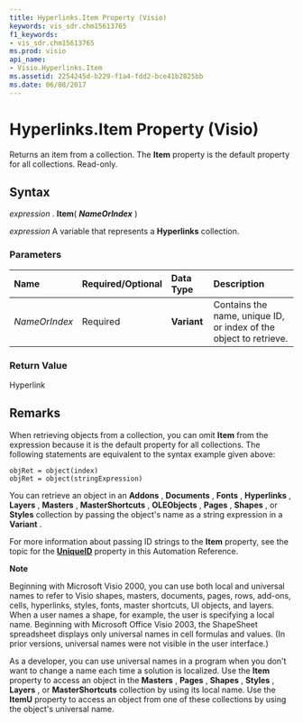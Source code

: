 ```yaml
---
title: Hyperlinks.Item Property (Visio)
keywords: vis_sdr.chm15613765
f1_keywords:
- vis_sdr.chm15613765
ms.prod: visio
api_name:
- Visio.Hyperlinks.Item
ms.assetid: 2254245d-b229-f1a4-fdd2-bce41b2825bb
ms.date: 06/08/2017
---
```



# Hyperlinks.Item Property (Visio)

Returns an item from a collection. The **Item** property is the default property for all collections. Read-only.


## Syntax

 _expression_ . **Item**( **_NameOrIndex_** )

 _expression_ A variable that represents a **Hyperlinks** collection.


### Parameters



|**Name**|**Required/Optional**|**Data Type**|**Description**|
|:-----|:-----|:-----|:-----|
| _NameOrIndex_|Required| **Variant**|Contains the name, unique ID, or index of the object to retrieve.|

### Return Value

Hyperlink


## Remarks

When retrieving objects from a collection, you can omit **Item** from the expression because it is the default property for all collections. The following statements are equivalent to the syntax example given above:


```
objRet = object(index) 
objRet = object(stringExpression) 

```

You can retrieve an object in an **Addons** , **Documents** , **Fonts** , **Hyperlinks** , **Layers** , **Masters** , **MasterShortcuts** , **OLEObjects** , **Pages** , **Shapes** , or **Styles** collection by passing the object's name as a string expression in a **Variant** .

For more information about passing ID strings to the **Item** property, see the topic for the **[UniqueID](shape-uniqueid-property-visio.md)** property in this Automation Reference.


 **Note**  

Beginning with Microsoft Visio 2000, you can use both local and universal names to refer to Visio shapes, masters, documents, pages, rows, add-ons, cells, hyperlinks, styles, fonts, master shortcuts, UI objects, and layers. When a user names a shape, for example, the user is specifying a local name. Beginning with Microsoft Office Visio 2003, the ShapeSheet spreadsheet displays only universal names in cell formulas and values. (In prior versions, universal names were not visible in the user interface.) 

As a developer, you can use universal names in a program when you don't want to change a name each time a solution is localized. Use the **Item** property to access an object in the **Masters** , **Pages** , **Shapes** , **Styles** , **Layers** , or **MasterShortcuts** collection by using its local name. Use the **ItemU** property to access an object from one of these collections by using the object's universal name.


